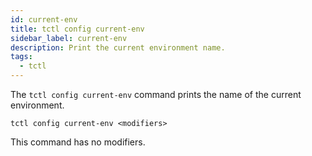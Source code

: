 ```yaml
---
id: current-env
title: tctl config current-env
sidebar_label: current-env
description: Print the current environment name.
tags:
  - tctl
---
```


The `tctl config current-env` command prints the name of the current environment.

`tctl config current-env <modifiers>`

This command has no modifiers.
